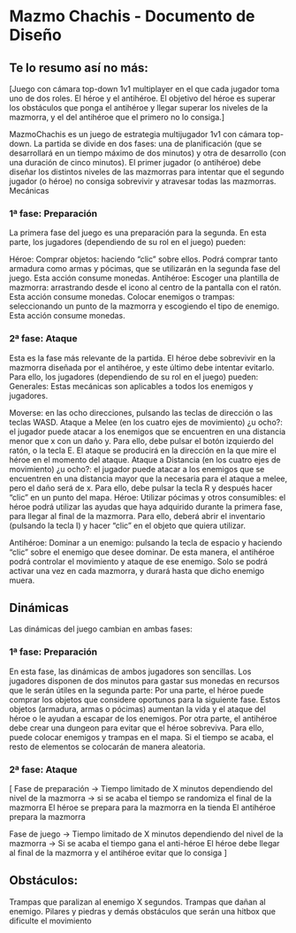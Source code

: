# Mazmo Chachis - Documento de Diseño
## Te lo resumo así no más:
[Juego con cámara top-down 1v1 multiplayer en el que cada jugador toma uno de dos roles. El héroe y el antihéroe. El objetivo del héroe es superar los obstáculos que ponga el antihéroe y llegar superar los niveles de la mazmorra, y el del antihéroe que el primero no lo consiga.]

MazmoChachis es un juego de estrategia multijugador 1v1 con cámara top-down.
La partida se divide en dos fases: una de planificación (que se desarrollará en un tiempo máximo de dos minutos) y otra de desarrollo (con una duración de cinco minutos).
El primer jugador (o antihéroe) debe diseñar los distintos niveles de las mazmorras para intentar que el segundo jugador (o héroe) no consiga sobrevivir y atravesar todas las mazmorras.
Mecánicas

### 1ª fase: Preparación
La primera fase del juego es una preparación para la segunda. En esta parte, los jugadores (dependiendo de su rol en el juego) pueden:

Héroe:
Comprar objetos: haciendo “clic” sobre ellos. Podrá comprar tanto armadura como armas y pócimas, que se utilizarán en la segunda fase del juego. Esta acción consume monedas.
Antihéroe:
Escoger una plantilla de mazmorra: arrastrando desde el icono al centro de la pantalla con el ratón. Esta acción consume monedas.
Colocar enemigos o trampas: seleccionando un punto de la mazmorra y escogiendo el tipo de enemigo. Esta acción consume monedas.

### 2ª fase: Ataque
Esta es la fase más relevante de la partida. El héroe debe sobrevivir en la mazmorra diseñada por el antihéroe, y este último debe intentar evitarlo. Para ello, los jugadores (dependiendo de su rol en el juego) pueden:
Generales:
Estas mecánicas son aplicables a todos los enemigos y jugadores.

Moverse: en las ocho direcciones, pulsando las teclas de dirección o las teclas WASD.
Ataque a Melee (en los cuatro ejes de movimiento) ¿u ocho?: el jugador puede atacar a los enemigos que se encuentren en una distancia menor que x con un daño y. Para ello, debe pulsar el botón izquierdo del ratón, o la tecla E. El ataque se producirá en la dirección en la que mire el héroe en el momento del ataque.
Ataque a Distancia (en los cuatro ejes de movimiento) ¿u ocho?: el jugador puede atacar a los enemigos que se encuentren en una distancia mayor que la necesaria para el ataque a melee, pero el daño será de x. Para ello, debe pulsar la tecla R y después hacer “clic” en un punto del mapa.
Héroe:
Utilizar pócimas y otros consumibles: el héroe podrá utilizar las ayudas que haya adquirido durante la primera fase, para llegar al final de la mazmorra. Para ello, deberá abrir el inventario (pulsando la tecla I) y hacer “clic” en el objeto que quiera utilizar.

Antihéroe:
Dominar a  un enemigo: pulsando la tecla de espacio y haciendo “clic” sobre el enemigo que desee dominar. De esta manera, el antihéroe podrá controlar el movimiento y ataque de ese enemigo. Solo se podrá activar una vez en cada mazmorra, y durará hasta que dicho enemigo muera.

## Dinámicas

Las dinámicas del juego cambian en ambas fases:

### 1ª fase: Preparación
En esta fase, las dinámicas de ambos jugadores son sencillas. Los jugadores disponen de dos minutos para gastar sus monedas en recursos que le serán útiles en la segunda parte:
Por una parte, el héroe puede comprar los objetos que considere oportunos para la siguiente fase. Estos objetos (armadura, armas o pócimas) aumentan la vida y el ataque del héroe o le ayudan a escapar de los enemigos. 
Por otra parte, el antihéroe debe crear una dungeon para evitar que el héroe sobreviva. Para ello, puede colocar enemigos y trampas en el mapa. Si el tiempo se acaba, el resto de elementos se colocarán de manera aleatoria.

### 2ª fase: Ataque


[
Fase de preparación → Tiempo limitado de X minutos dependiendo del nivel de la mazmorra → si se acaba el tiempo se randomiza el final de la mazmorra
El héroe se prepara para la mazmorra en la tienda
El antihéroe  prepara la mazmorra

Fase de juego → Tiempo limitado de X minutos dependiendo del nivel de la mazmorra → Si se acaba el tiempo gana el anti-héroe
El héroe debe llegar al final de la mazmorra y el antihéroe evitar que lo consiga
]



## Obstáculos:
Trampas que paralizan al enemigo X segundos.
Trampas que dañan al enemigo.
Pilares y piedras y demás obstáculos que serán una hitbox que dificulte el movimiento



